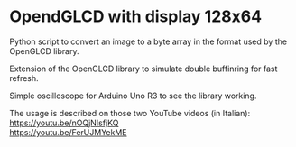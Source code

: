 # OpendGLCD with display 128x64

Python script to convert an image to a byte array in the format used by the OpenGLCD library.
  
Extension of the OpenGLCD library to simulate double buffinring for fast refresh.
  
Simple oscilloscope for Arduino Uno R3 to see the library working.  
  
  
The usage is described on those two YouTube videos (in Italian):  
https://youtu.be/nOQjNIsfjKQ  
https://youtu.be/FerUJMYekME  


